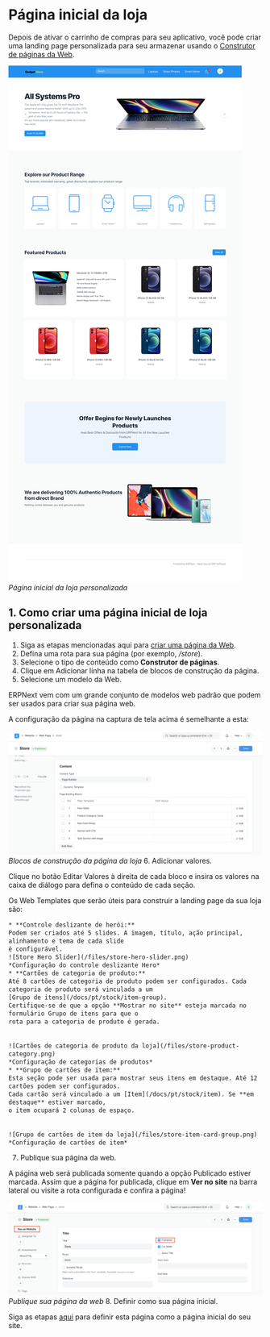 # Página inicial da loja



Depois de ativar o carrinho de compras para seu aplicativo, você pode criar uma landing page personalizada para seu
armazenar usando o [Construtor de páginas da Web](/docs/pt/website/web-page-builder).


![Página inicial da loja](/files/store-landing-page.png)
*Página inicial da loja personalizada*


## 1. Como criar uma página inicial de loja personalizada


1. Siga as etapas mencionadas aqui para [criar uma página da Web](/docs/pt/website/web-page).
2. Defina uma rota para sua página (por exemplo, */store*).
3. Selecione o tipo de conteúdo como **Construtor de páginas**.
4. Clique em Adicionar linha na tabela de blocos de construção da página.
5. Selecione um modelo da Web.


ERPNext vem com um grande conjunto de modelos web padrão que podem ser usados ​​para criar sua página web.


A configuração da página na captura de tela acima é semelhante a esta:


![Armazenar modelos da Web](/files/store-web-templates.png)
*Blocos de construção da página da loja*
6. Adicionar valores.


Clique no botão Editar Valores à direita de cada bloco e insira os valores na caixa de diálogo para
defina o conteúdo de cada seção.


Os Web Templates que serão úteis para construir a landing page da sua loja são:


	* **Controle deslizante de herói:**
	Podem ser criados até 5 slides. A imagem, título, ação principal, alinhamento e tema de cada slide
	é configurável.
	![Store Hero Slider](/files/store-hero-slider.png)
	*Configuração do controle deslizante Hero*
	* **Cartões de categoria de produto:**
	Até 8 cartões de categoria de produto podem ser configurados. Cada categoria de produto será vinculada a um
	[Grupo de itens](/docs/pt/stock/item-group).
	Certifique-se de que a opção **Mostrar no site** esteja marcada no formulário Grupo de itens para que o
	rota para a categoria de produto é gerada.
	
	
	![Cartões de categoria de produto da loja](/files/store-product-category.png)
	*Configuração de categorias de produtos*
	* **Grupo de cartões de item:**
	Esta seção pode ser usada para mostrar seus itens em destaque. Até 12 cartões podem ser configurados.
	Cada cartão será vinculado a um [Item](/docs/pt/stock/item). Se **em destaque** estiver marcado,
	o item ocupará 2 colunas de espaço.
	
	
	![Grupo de cartões de item da loja](/files/store-item-card-group.png)
	*Configuração de cartões de item*
7. Publique sua página da web.


A página web será publicada somente quando a opção Publicado estiver marcada.
Assim que a página for publicada, clique em **Ver no site** na barra lateral ou visite a rota configurada
e confira a página!


![Página da loja publicada](/files/store-page-published.png)
*Publique sua página da web*
8. Definir como sua página inicial.


Siga as etapas [aqui](/docs/pt/website/articles/website-home-page) para definir
esta página como a página inicial do seu site.



